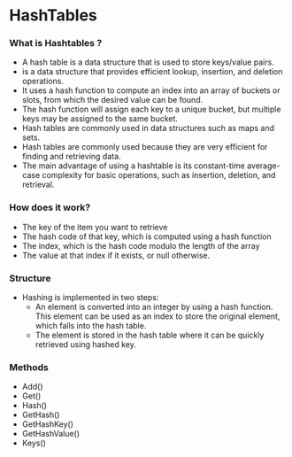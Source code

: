 # HashTables 

### What is Hashtables ?
- A hash table is a data structure that is used to store keys/value pairs.
- is a data structure that provides efficient lookup, insertion, and deletion operations.
- It uses a hash function to compute an index into an array of buckets or slots, from which the desired value can be found.
- The hash function will assign each key to a unique bucket, but multiple keys may be assigned to the same bucket.
- Hash tables are commonly used in data structures such as maps and sets.
- Hash tables are commonly used because they are very efficient for finding and retrieving data.
- The main advantage of using a hashtable is its constant-time average-case complexity for basic operations, such as insertion, deletion, and retrieval.
### How does it work? 
- The key of the item you want to retrieve
- The hash code of that key, which is computed using a hash function
- The index, which is the hash code modulo the length of the array
- The value at that index if it exists, or null otherwise.

### Structure
- Hashing is implemented in two steps:
  - An element is converted into an integer by using a hash function. This element can be used as an index to store the original element, which falls into the hash table.
  - The element is stored in the hash table where it can be quickly retrieved using hashed key.

### Methods 
- Add()
- Get()
- Hash()
- GetHash()
- GetHashKey()
- GetHashValue()
- Keys()







